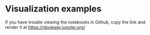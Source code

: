 Visualization examples
======================

If you have trouble viewing the notebooks in Github, copy the link and render it at https://nbviewer.jupyter.org/